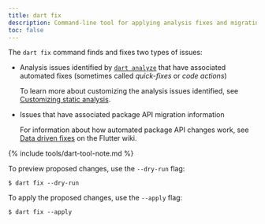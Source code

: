 ```yaml
---
title: dart fix
description: Command-line tool for applying analysis fixes and migrating API usages.
toc: false
---
```


The `dart fix` command
finds and fixes two types of issues:

* Analysis issues identified by [`dart analyze`][]
  that have associated automated fixes
  (sometimes called _quick-fixes_ or _code actions_)

  To learn more about customizing the analysis issues identified,
  see [Customizing static analysis](/guides/language/analysis-options).
* Issues that have associated package API migration information

  For information about how automated package API changes work,
  see [Data driven fixes][] on the Flutter wiki.

{% include tools/dart-tool-note.md %}

To preview proposed changes, use the `--dry-run` flag:

```terminal
$ dart fix --dry-run
```

To apply the proposed changes, use the `--apply` flag:

```terminal
$ dart fix --apply
```

[`dart analyze`]: /tools/dart-analyze
[Data driven fixes]: https://github.com/flutter/flutter/wiki/Data-driven-Fixes
